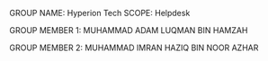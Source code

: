 GROUP NAME: Hyperion Tech
SCOPE: Helpdesk

GROUP MEMBER 1: MUHAMMAD ADAM LUQMAN BIN HAMZAH

GROUP MEMBER 2: MUHAMMAD IMRAN HAZIQ BIN NOOR AZHAR
